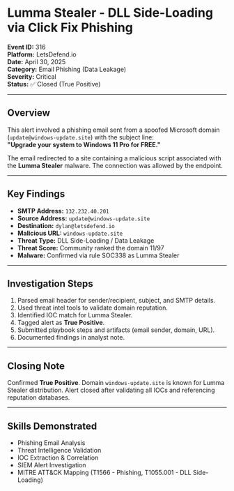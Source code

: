 # Lumma Stealer - DLL Side-Loading via Click Fix Phishing  
**Event ID:** 316  
**Platform:** LetsDefend.io  
**Date:** April 30, 2025  
**Category:** Email Phishing (Data Leakage)  
**Severity:** Critical  
**Status:** ✅ Closed (True Positive)

---

## Overview
This alert involved a phishing email sent from a spoofed Microsoft domain (`update@windows-update.site`) with the subject line:  
**"Upgrade your system to Windows 11 Pro for FREE."**

The email redirected to a site containing a malicious script associated with the **Lumma Stealer** malware. The connection was allowed by the endpoint.

---

## Key Findings

- **SMTP Address:** `132.232.40.201`  
- **Source Address:** `update@windows-update.site`  
- **Destination:** `dylan@letsdefend.io`  
- **Malicious URL:** `windows-update.site`  
- **Threat Type:** DLL Side-Loading / Data Leakage  
- **Threat Score:** Community ranked the domain 11/97  
- **Malware:** Confirmed via rule SOC338 as Lumma Stealer

---

## Investigation Steps

1. Parsed email header for sender/recipient, subject, and SMTP details.
2. Used threat intel tools to validate domain reputation.
3. Identified IOC match for Lumma Stealer.
4. Tagged alert as **True Positive**.
5. Submitted playbook steps and artifacts (email sender, domain, URL).
6. Documented findings in analyst note.

---

## Closing Note
Confirmed **True Positive**. Domain `windows-update.site` is known for Lumma Stealer distribution. Alert closed after validating all IOCs and referencing reputation databases.

---

## Skills Demonstrated
- Phishing Email Analysis  
- Threat Intelligence Validation  
- IOC Extraction & Correlation  
- SIEM Alert Investigation  
- MITRE ATT&CK Mapping (T1566 - Phishing, T1055.001 - DLL Side-Loading)
